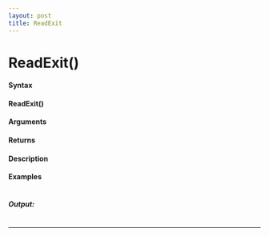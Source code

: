 ```yaml
---
layout: post
title: ReadExit
---
```


# ReadExit()


#### Syntax

#### ReadExit()

#### Arguments

#### Returns

#### Description

#### Examples

```

```

##### Output:

```

```

---